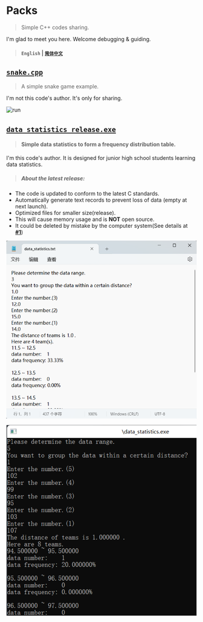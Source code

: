 # Packs

>Simple C++ codes sharing.

I'm glad to meet you here. Welcome debugging & guiding.
>#### `English` | [`简体中文`](https://github.com/HallMaxwell/Packs/blob/main/README-CN.md)

## [`snake.cpp`](https://github.com/HallMaxwell/Packs/blob/main/projects/games/snake/Snake.cpp)
>A simple snake game example.

I'm not this code's author. It's only for sharing.

![run](https://github.com/HallMaxwell/Packs/blob/main/images/snake.png)
#### 
## [`data_statistics_release.exe`](https://github.com/HallMaxwell/Packs/releases/tag/v1.5)
>#### Simple data statistics to form a frequency distribution table. 

I'm this code's author. It is designed for junior high school students learning data statistics.
>##### About the latest release:
- The code is updated to conform to the latest C standards.
- Automatically generate text records to prevent loss of data (empty at next launch).
- Optimized files for smaller size(release).
- This will cause memory usage and is **NOT** open source.
- It could be deleted by mistake by the computer system(See details at [**#1**](https://github.com/HallMaxwell/Packs/issues/1))
  
![text](https://github.com/HallMaxwell/Packs/blob/main/images/data_statistics2.png)

![run](https://github.com/HallMaxwell/Packs/blob/main/images/data_statistics1.png)



